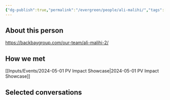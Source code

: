 ```yaml
---
{"dg-publish":true,"permalink":"/evergreen/people/ali-malihi/","tags":["people"]}
---
```


## About this person
https://backbaygroup.com/our-team/ali-malihi-2/

## How we met
[[Inputs/Events/2024-05-01 PV Impact Showcase\|2024-05-01 PV Impact Showcase]]

## Selected conversations
